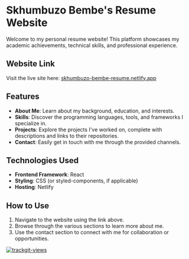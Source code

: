 # Skhumbuzo Bembe's Resume Website

Welcome to my personal resume website! This platform showcases my academic achievements, technical skills, and professional experience.

## Website Link
Visit the live site here: [skhumbuzo-bembe-resume.netlify.app](https://skhumbuzo-bembe-resume.netlify.app/)

## Features
- **About Me**: Learn about my background, education, and interests.
- **Skills**: Discover the programming languages, tools, and frameworks I specialize in.
- **Projects**: Explore the projects I've worked on, complete with descriptions and links to their repositories.
- **Contact**: Easily get in touch with me through the provided channels.

## Technologies Used
- **Frontend Framework**: React
- **Styling**: CSS (or styled-components, if applicable)
- **Hosting**: Netlify

## How to Use
1. Navigate to the website using the link above.
2. Browse through the various sections to learn more about me.
3. Use the contact section to connect with me for collaboration or opportunities.


<a href="https://trackgit.com">
<img src="https://us-central1-trackgit-analytics.cloudfunctions.net/token/ping/m48l2bzvab82dl7fsj9m" alt="trackgit-views" />
</a>
